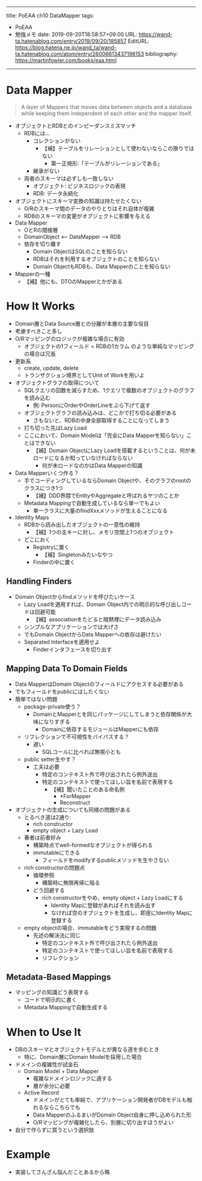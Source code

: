 ---
title: PoEAA ch10 DataMapper
tags:
- PoEAA
- 勉強メモ
date: 2019-09-20T18:58:57+09:00
URL: https://wand-ta.hatenablog.com/entry/2019/09/20/185857
EditURL: https://blog.hatena.ne.jp/wand_ta/wand-ta.hatenablog.com/atom/entry/26006613437198153
bibliography: https://martinfowler.com/books/eaa.html
-------------------------------------

# Data Mapper

> A layer of Mappers that moves data between objects and a database while keeping them independent of each other and the mapper itself.


- オブジェクトとRDBとのインピーダンスミスマッチ
    - RDBには...
        - コレクションがない
            - 【補】テーブルをリレーションとして使わないならこの限りではない
                - 第一正規形:「テーブルがリレーションである」
        - 継承がない
    - 両者のスキーマは必ずしも一致しない
        - オブジェクト: ビジネスロジックの表現
        - RDB: データ永続化
- オブジェクトにスキーマ変換の知識は持たせたくない
    - O/Rのスキーマ間のデータのやりとりはそれ自体が複雑
    - RDBのスキーマの変更がオブジェクトに影響を与える
- Data Mapper
    - OとRの間接層
    - DomainObject <-- DataMapper --> RDB
    - 依存を切り離す
        - Domain ObjectはSQLのことを知らない
        - RDBはそれを利用するオブジェクトのことを知らない
        - Domain ObjectもRDBも、Data Mapperのことを知らない
- Mapperの一種
    - 【補】他にも、DTOのMapperとかがある


# How It Works

- Domain層とData Source層との分離が本層の主要な役目
- 考慮すべきこと多し
- O/Rマッピングのロジックが複雑な場合に有効
    - オブジェクトの1フィールド = RDBの1カラム のような単純なマッピングの場合は冗長
- 更新系
    - create, update, delete
    - トランザクション境界としてUnit of Workを用いよ
- オブジェクトグラフの取得について
    - SQLクエリの回数を減らすため、1クエリで複数のオブジェクトのグラフを読み込む
        - 例: PersonにOrderやOrderLineをぶら下げて返す
    - オブジェクトグラフの読み込みは、どこかで打ち切る必要がある
        - さもないと、RDBの中身全部取得することになってしまう
    - 打ち切った先はLazy Load
    - ここにおいて、Domain Modelは「完全にData Mapperを知らない」ことはできない
        - 【補】Domain ObjectにLazy Loadを搭載するということは、何が未ロードになるか知っていなければならない
            - 何が未ロードなのかはData Mapperの知識
- Data Mapperいくつ作る？
    - 手でコーディングしているならDomain Objectや、そのグラフのrootのクラスにつき1つ
        - 【補】DDD界隈でEntityやAggregateと呼ばれるヤツのことか
    - Metadata Mappingで自動生成しているなら単一でもよい
        - 単一クラスに大量のfindXxxメソッドが生えることになる
- Identity Maps
    - RDBから読み出したオブジェクトの一意性の維持
        - 【補】1つの主キーに対し、メモリ空間上1つのオブジェクト
    - どこにおく
        - Registryに置く
            - 【補】Singletonみたいなやつ
        - Finderの中に置く

## Handling Finders
        
- Domain Objectからfindメソッドを呼びたいケース
    - Lazy Loadを適用すれば、Domain Object内での明示的な呼び出しコードは回避可能
        - 【補】associationをたどると暗黙裡にデータ読み込み
    - シンプルなアプリケーションでは大げさ
    - でもDomain ObjectからData Mapperへの依存は避けたい
    - Separated Interfaceを適用せよ
        - Finderインタフェースを切り出す
        
## Mapping Data To Domain Fields

- Data MapperはDomain Objectのフィールドにアクセスする必要がある
- でもフィールドをpublicにはしたくない
- 簡単ではない問題
    - package-private使う？
        - DomainとMapperとを同じパッケージにしてしまうと依存関係が大味になりすぎる
            - Domainに依存するモジュールはMapperにも依存
    - リフレクションで不可視性をバイパスする？
        - 遅い
            - SQLコールに比べれば無視小とも
    - public setter生やす？
        - 工夫は必要
            - 特定のコンテキスト外で呼び出されたら例外送出
            - 特定のコンテキストで使ってほしい旨を名前で表現する
                - 【補】聞いたことのある命名例
                    - *ForMapper
                    - Reconstruct
- オブジェクトの生成についても同様の問題がある
    - とるべき道は2通り:
        - rich constructor
        - empty object + Lazy Load
    - 著者は前者好み
        - 構築時点でwell-formedなオブジェクトが得られる
        - immutableにできる
            - フィールドをmodifyするpublicメソッドを生やさない
    - rich constructorの問題点
        - 循環参照
            - 構築時に無限再帰に陥る
        - どう回避する
            - rich constructorをやめ、empty object + Lazy Loadにする
                - Identity Mapに登録があればそれを読み出す
                - なければ空のオブジェクトを生成し、即座にIdentity Mapに登録する
    - empty objectの場合、immutableをどう実現するの問題
        - 先述の解決法に同じ
            - 特定のコンテキスト外で呼び出されたら例外送出
            - 特定のコンテキストで使ってほしい旨を名前で表現する
            - リフレクション

## Metadata-Based Mappings

- マッピングの知識どう表現する
    - コードで明示的に書く
    - Metadata Mappingで自動生成する
    

# When to Use It

- DBのスキーマとオブジェクトモデルとが異なる道を歩むとき
    - 特に、Domain層にDomain Modelを採用した場合
- ドメインの複雑性が試金石
    - Domain Model + Data Mapper
        - 複雑なドメインロジックに適する
        - 層が余分に必要
    - Active Record
        - ドメインがとても単純で、アプリケーション開発者がDBモデルも触れるならこちらでも
        - Data MapperのふるまいがDomain Object自身に押し込められた形
        - O/Rマッピングが複雑化したら、別層に切り出すほうがよい
- 自分で作らずに買うという選択肢

# Example

- 実装してさんざん悩んだことあるから略
